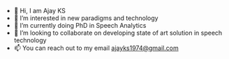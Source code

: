 - 👋 Hi, I am Ajay KS
- 👀 I’m interested in new paradigms and technology
- 🌱 I’m currently doing PhD in Speech Analytics
- 💞️ I’m looking to collaborate on developing state of art solution in speech technology
- 📫 You can reach out to my email ajayks1974@gmail.com

<!---
ajayks1974/ajayks1974 is a ✨ special ✨ repository because its `README.md` (this file) appears on your GitHub profile.
You can click the Preview link to take a look at your changes.
--->
